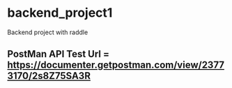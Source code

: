 # backend_project1
Backend project with raddle
## PostMan API Test Url = https://documenter.getpostman.com/view/23773170/2s8Z75SA3R
